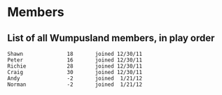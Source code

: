 Members
=======

List of all Wumpusland members, in play order
--------------------------------------------

    Shawn              18       joined 12/30/11
    Peter              16       joined 12/30/11
    Richie             28       joined 12/30/11
    Craig              30       joined 12/30/11
    Andy               -2       joined  1/21/12
    Norman             -2       joined  1/21/12
